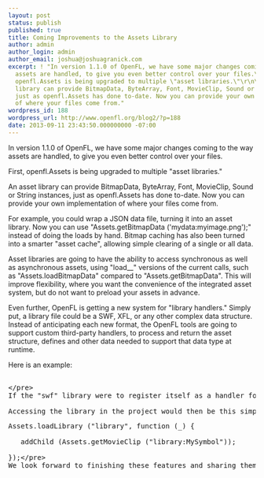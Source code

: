 ```yaml
---
layout: post
status: publish
published: true
title: Coming Improvements to the Assets Library
author: admin
author_login: admin
author_email: joshua@joshuagranick.com
excerpt: ! "In version 1.1.0 of OpenFL, we have some major changes coming to the way
  assets are handled, to give you even better control over your files.\r\n\r\nFirst,
  openfl.Assets is being upgraded to multiple \"asset libraries.\"\r\n\r\nAn asset
  library can provide BitmapData, ByteArray, Font, MovieClip, Sound or String instances,
  just as openfl.Assets has done to-date. Now you can provide your own implementation
  of where your files come from."
wordpress_id: 188
wordpress_url: http://www.openfl.org/blog2/?p=188
date: 2013-09-11 23:43:50.000000000 -07:00
---
```

In version 1.1.0 of OpenFL, we have some major changes coming to the way assets are handled, to give you even better control over your files.

First, openfl.Assets is being upgraded to multiple "asset libraries."

An asset library can provide BitmapData, ByteArray, Font, MovieClip, Sound or String instances, just as openfl.Assets has done to-date. Now you can provide your own implementation of where your files come from.<a id="more"></a><a id="more-188"></a>

For example, you could wrap a JSON data file, turning it into an asset library. Now you can use "Assets.getBitmapData ('mydata:myimage.png');" instead of doing the loads by hand. Bitmap caching has also been turned into a smarter "asset cache", allowing simple clearing of a single or all data.

Asset libraries are going to have the ability to access synchronous as well as asynchronous assets, using "load__" versions of the current calls, such as "Assets.loadBitmapData" compared to "Assets.getBitmapData". This will improve flexibility, where you want the convenience of the integrated asset system, but do not want to preload your assets in advance.

Even further, OpenFL is getting a new system for "library handlers." Simply put, a library file could be a SWF, XFL, or any other complex data structure. Instead of anticipating each new format, the OpenFL tools are going to support custom third-party handlers, to process and return the asset structure, defines and other data needed to support that data type at runtime.

Here is an example:
<pre><haxelib name="swf" &#47;>
<library path="assets&#47;library.swf" &#47;><&#47;pre>
If the "swf" library were to register itself as a handler for *.swf library types, it has an opportunity to be called during the OpenFL tools build process, and tell OpenFL how to handle the file, seamlessly.

Accessing the library in the project would then be this simple:
<pre>Assets.loadLibrary ("library", function (_) {
&nbsp; &nbsp;
&nbsp; &nbsp;addChild (Assets.getMovieClip ("library:MySymbol"));
&nbsp; &nbsp;
});<&#47;pre>
We look forward to finishing these features and sharing them with you soon :)
